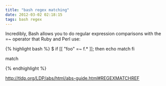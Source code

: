 ```yaml
---
title: "bash regex matching"
date: 2012-03-02 02:18:15
tags: bash regex
---
```


<p>
Incredibly, Bash allows you to do regular expression comparisons with the <span class="mono">=~</span> operator   that Ruby and Perl use:

{% highlight bash %}
$ if [[ "foo" =~ f.* ]]; then
    echo match
  fi
 
match

{% endhighlight %}
</p>

<p>
<a href="http://tldp.org/LDP/abs/html/abs-guide.html#REGEXMATCHREF">http://tldp.org/LDP/abs/html/abs-guide.html#REGEXMATCHREF</a>
</p>
